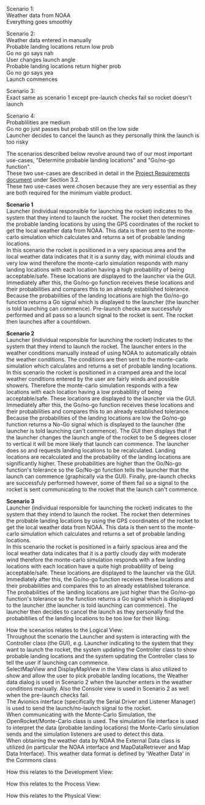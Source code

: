 Scenario 1:  
Weather data from NOAA  
Everything goes smoothly  
  
Scenario 2:  
Weather data entered in manually  
Probable landing locations return low prob  
Go no go says nah  
User changes launch angle  
Probable landing locations return higher prob  
Go no go says yea  
Launch commences  
  
Scenario 3:  
Exact same as scenario 1 except pre-launch checks fail so rocket doesn't launch  
  
Scenario 4:  
Probablilities are medium  
Go no go just passes but probab still on the low side  
Launcher decides to cancel the launch as they personally think the launch is too risky  
  
  
The scenarios described below revolve around two of our most important use-cases, "Determine probable landing locations" and "Go/no-go function".  
These two use-cases are described in detail in the [Project Requirements document](https://gitlab.ecs.vuw.ac.nz/course-work/engr300/2020/group9/group-9/-/blob/master/project_requirement/project-requirement.md) under Section 3.2.  
These two use-cases were chosen because they are very essential as they are both required for the minimum viable product.  
  
**Scenario 1**  
Launcher (individual responsible for launching the rocket) indicates to the system that they intend to launch the rocket. The rocket then determines the probable landing locations by using the GPS coordinates of the rocket to get the local weather data from NOAA. This data is then sent to the monte-carlo simulation which calculates and returns a set of probable landing locations.  
In this scenario the rocket is positioned in a very spacious area and the local weather data indicates that it is a sunny day, with minimal clouds and very low wind therefore the monte-carlo simulation responds with many landing locations with each location having a high probablility of being acceptable/safe.
These locations are displayed to the launcher via the GUI. Immediately after this, the Go/no-go function receives these locations and their probabilities and compares this to an already established tolerance. Because the probabilities of the landing locations are high the Go/no-go function returns a Go signal which is displayed to the launcher (the launcher is told launching can commence).
Pre-launch checks are successfuly performed and all pass so a launch signal to the rocket is sent. The rocket then launches after a countdown.
  
**Scenario 2**  
Launcher (individual responsible for launching the rocket) indicates to the system that they intend to launch the rocket. The launcher enters in the weather conditions manually instead of using NOAA to automatically obtain the weather conditions. The conditions are then sent to the monte-carlo simulation which calculates and returns a set of probable landing locations.  
In this scenario the rocket is positioned in a cramped area and the local weather conditions entered by the user are fairly winds and possible showers. Therefore the monte-carlo simulation responds with a few locations with each location having a low probablility of being acceptable/safe.
These locations are displayed to the launcher via the GUI. Immediately after this, the Go/no-go function receives these locations and their probabilities and compares this to an already established tolerance. Because the probabilities of the landing locations are low the Go/no-go function returns a No-Go signal which is displayed to the launcher (the launcher is told launching can't commence).
The GUI then displays that if the launcher changes the launch angle of the rocket to be 5 degrees closer to vertical it will be more likely that launch can commence. The launcher does so and requests landing locations to be recalculated.
Landing locations are recalculated and the probability of the landing locations are significantly higher. These probabilities are higher than the Go/No-go function's tolerance so the Go/No-go function tells the launcher that the launch can commence (graphically via the GUI).
Finally, pre-launch checks are successfuly performed however, some of them fail so a signal to the rocket is sent communicating to the rocket that the launch can't commence.
  
**Scenario 3**  
Launcher (individual responsible for launching the rocket) indicates to the system that they intend to launch the rocket. The rocket then determines the probable landing locations by using the GPS coordinates of the rocket to get the local weather data from NOAA. This data is then sent to the monte-carlo simulation which calculates and returns a set of probable landing locations.  
In this scenario the rocket is positioned in a fairly spacious area and the local weather data indicates that it is a partly cloudy day with moderate wind therefore the monte-carlo simulation responds with a few landing locations with each location have a quite high probablility of being acceptable/safe.
These locations are displayed to the launcher via the GUI. Immediately after this, the Go/no-go function receives these locations and their probabilities and compares this to an already established tolerance. The probabilities of the landing locations are just higher than the Go/no-go function's tolerance so the function returns a Go signal which is displayed to the launcher (the launcher is told launching can commence).
The launcher then decides to cancel the launch as they personally find the probabitilies of the landing locations to be too low for their liking.

How the scenarios relates to the Logical View:  
Throughout the scenario the Launcher and system is interacting with the Controller class (the GUI), e.g. Launcher indicating to the system that they want to launch the rocket, the system updating the Controller class to show probable landing locations and the system updating the Controller class to tell the user if launching can commence.  
SelectMapView and DisplayMapView in the View class is also utilized to show and allow the user to pick probable landing locations, the Weather data dialog is used in Scenario 2 when the launcher enters in the weather conditions manually. Also the Console view is used in Scenario 2 as well when the pre-launch checks fail.  
The Avionics interface (specifically the Serial Driver and Listener Manager) is used to send the launch/no-launch signal to the rocket.  
When communicating with the Monte-Carlo Simulation, the OpenRocket/Monte-Carlo class is used. The simulation file interface is used to interpret the data (probable landing locations) the Monte-Carlo simulation sends and the simulation listeners are used to detect this data.  
When obtaining the weather data by NOAA the External Data class is utilized (in particular the NOAA interface and MapDataRetriever and Map Data Interface). This weather data format is defined by 'Weather Data' in the Commons class
  
How this relates to the Development View:  
  
How this relates to the Process View:  
  
How this relates to the Physical View:  


